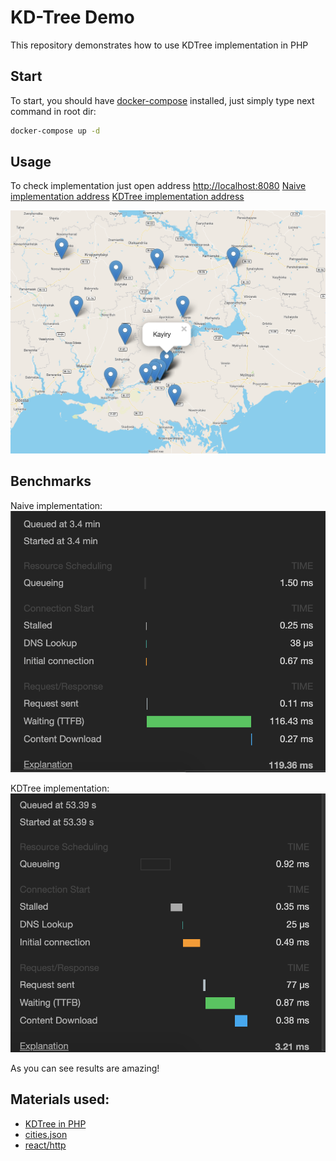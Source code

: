 # KD-Tree Demo
This repository demonstrates how to use KDTree implementation in PHP

## Start

To start, you should have [docker-compose](https://docs.docker.com/compose/ "docker-compose") installed, just simply type next command in root dir:
```bash
docker-compose up -d
```

## Usage
To check implementation just open address [http://localhost:8080](http://localhost:8080 "http://localhost:8080")
[Naive implementation address](http://localhost:8080/naive "Naive implementation address")
[KDTree implementation address](http://localhost:8080/kd "Naive implementation address")

![](images/screen.png)

## Benchmarks
Naive implementation:
![](images/naive.png)

KDTree implementation:
![](images/kd.png)

As you can see results are amazing!

## Materials used:
+ [KDTree in PHP](https://github.com/f1r3starter/kdtree "KDTree in PHP")
+ [cities.json](https://github.com/lutangar/cities.json "cities.json")
+ [react/http](https://github.com/reactphp/http "react/http")
